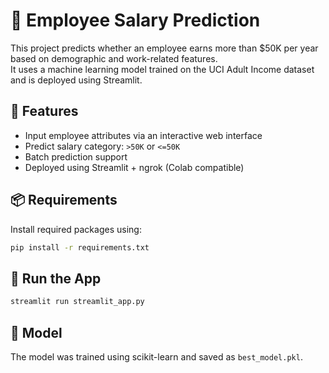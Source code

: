 
# 💼 Employee Salary Prediction

This project predicts whether an employee earns more than $50K per year based on demographic and work-related features.  
It uses a machine learning model trained on the UCI Adult Income dataset and is deployed using Streamlit.

## 🔧 Features
- Input employee attributes via an interactive web interface
- Predict salary category: `>50K` or `<=50K`
- Batch prediction support
- Deployed using Streamlit + ngrok (Colab compatible)

## 📦 Requirements
Install required packages using:

```bash
pip install -r requirements.txt
```

## 🚀 Run the App

```bash
streamlit run streamlit_app.py
```

## 🧠 Model
The model was trained using scikit-learn and saved as `best_model.pkl`.
